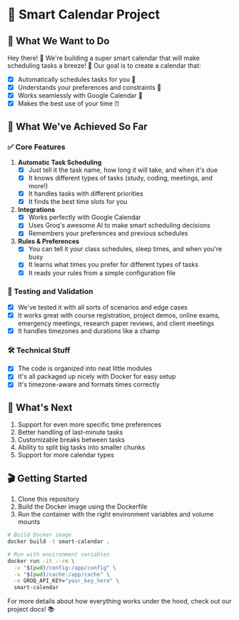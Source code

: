 # 📅 Smart Calendar Project

## 🎯 What We Want to Do
Hey there! 👋 We're building a super smart calendar that will make scheduling tasks a breeze! 🌟 Our goal is to create a calendar that:

- [x] Automatically schedules tasks for you 📝
- [x] Understands your preferences and constraints 🤔
- [x] Works seamlessly with Google Calendar 📆
- [x] Makes the best use of your time ⏰

## 🎉 What We've Achieved So Far
### ✅ Core Features
1. **Automatic Task Scheduling**
   - [x] Just tell it the task name, how long it will take, and when it's due
   - [x] It knows different types of tasks (study, coding, meetings, and more!)
   - [x] It handles tasks with different priorities
   - [x] It finds the best time slots for you

2. **Integrations**
   - [x] Works perfectly with Google Calendar
   - [x] Uses Groq's awesome AI to make smart scheduling decisions
   - [x] Remembers your preferences and previous schedules

3. **Rules & Preferences**
   - [x] You can tell it your class schedules, sleep times, and when you're busy
   - [x] It learns what times you prefer for different types of tasks
   - [x] It reads your rules from a simple configuration file

### 🧪 Testing and Validation
- [x] We've tested it with all sorts of scenarios and edge cases
- [x] It works great with course registration, project demos, online exams, emergency meetings, research paper reviews, and client meetings
- [x] It handles timezones and durations like a champ

### 🛠️ Technical Stuff
- [x] The code is organized into neat little modules
- [x] It's all packaged up nicely with Docker for easy setup
- [x] It's timezone-aware and formats times correctly

## 🚀 What's Next
1. Support for even more specific time preferences
2. Better handling of last-minute tasks
3. Customizable breaks between tasks
4. Ability to split big tasks into smaller chunks
5. Support for more calendar types

## 🎬 Getting Started
1. Clone this repository
2. Build the Docker image using the Dockerfile
3. Run the container with the right environment variables and volume mounts

```bash
# Build Docker image
docker build -t smart-calendar .

# Run with environment variables
docker run -it --rm \
  -v "$(pwd)/config:/app/config" \
  -v "$(pwd)/cache:/app/cache" \
  -e GROQ_API_KEY="your_key_here" \
  smart-calendar
```

For more details about how everything works under the hood, check out our project docs! 📚
